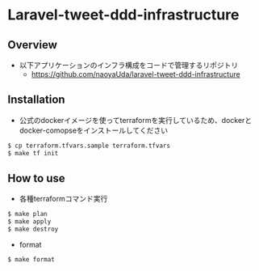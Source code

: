 # Laravel-tweet-ddd-infrastructure

## Overview

- 以下アプリケーションのインフラ構成をコードで管理するリポジトリ
    - https://github.com/naoyaUda/laravel-tweet-ddd-infrastructure

## Installation

- 公式のdockerイメージを使ってterraformを実行しているため、dockerとdocker-comopseをインストールしてください

```bash
$ cp terraform.tfvars.sample terraform.tfvars
$ make tf init
```

## How to use

- 各種terraformコマンド実行

```bash
$ make plan
$ make apply
$ make destroy
```

- format

```bash
$ make format
```
